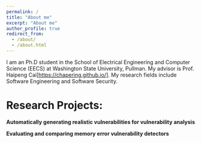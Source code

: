 ```yaml
---
permalink: /
title: "About me"
excerpt: "About me"
author_profile: true
redirect_from: 
  - /about/
  - /about.html
---
```


I am an Ph.D student in the School of Electrical Engineering and Computer Science (EECS) at Washington State University, Pullman. My advisor is Prof. Haipeng Cai[https://chapering.github.io/]. My research fields include Software Engineering and Software Security.

# Research Projects:

**Automatically generating realistic vulnerabilities for vulnerability analysis**

**Evaluating and comparing memory error vulnerability detectors**


